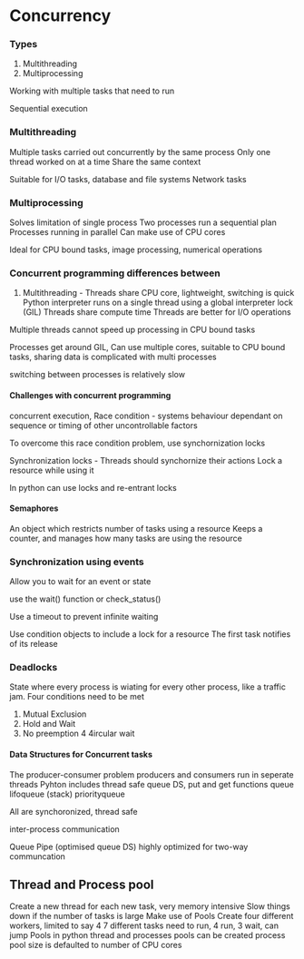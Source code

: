 # Concurrency

### Types

1. Multithreading
2. Multiprocessing

Working with multiple tasks that need to run

Sequential execution

### Multithreading

Multiple tasks carried out concurrently by the same process
Only one thread worked on at a time
Share the same context

Suitable for I/O tasks, database and file systems
Network tasks

### Multiprocessing

Solves limitation of single process
Two processes run a sequential plan
Processes running in parallel
Can make use of CPU cores

Ideal for CPU bound tasks, image processing, numerical operations

### Concurrent programming differences between

1. Multithreading - Threads share CPU core, lightweight, switching is quick
Python interpreter runs on a single thread using a global interpreter lock (GIL)
Threads share compute time
Threads are better for I/O operations

Multiple threads cannot speed up processing in CPU bound tasks

Processes get around GIL, Can use multiple cores, suitable to CPU bound tasks, sharing data is complicated with multi processes

switching between processes is relatively slow

#### Challenges with concurrent programming

concurrent execution, Race condition - systems behaviour dependant on sequence or timing of other uncontrollable factors

To overcome this race condition problem, use synchornization locks

Synchronization locks - Threads should synchornize their actions
Lock a resource while using it

In python can use locks and re-entrant locks

#### Semaphores
An object which restricts number of tasks using a resource
Keeps a counter, and manages how many tasks are using the resource

### Synchronization using events 
Allow you to wait for an event or state

use the wait() function or check_status() 

Use a timeout to prevent infinite waiting

Use condition objects to include  a lock for a resource
The first task notifies of its release

### Deadlocks
State where every process is wiating for every other process, like a traffic jam.
Four conditions need to be met
1. Mutual Exclusion
2. Hold and Wait
3. No preemption
4 4ircular wait

#### Data Structures for Concurrent tasks
The producer-consumer problem
producers and consumers run in seperate threads
Pyhton includes thread safe queue DS, put and get functions
queue
lifoqueue (stack)
priorityqueue

All are synchoronized, thread safe

inter-process communication

Queue 
Pipe (optimised queue DS)
highly optimized for two-way communcation

## Thread and Process pool
Create a new thread for each new task, very memory intensive
Slow things down if the number of tasks is large
Make use of Pools
Create four different workers, limited to say 4
7 different tasks need to run, 4 run, 3 wait, can jump
Pools in python
thread and processes pools can be created
process pool size is defaulted to number of CPU cores










